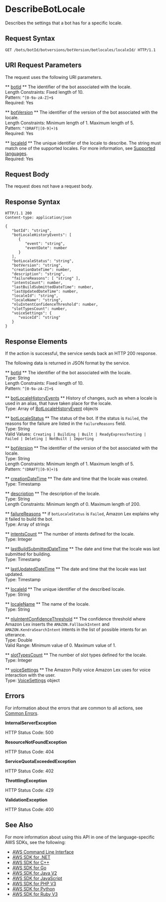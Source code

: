 # DescribeBotLocale<a name="API_DescribeBotLocale"></a>

Describes the settings that a bot has for a specific locale\. 

## Request Syntax<a name="API_DescribeBotLocale_RequestSyntax"></a>

```
GET /bots/botId/botversions/botVersion/botlocales/localeId/ HTTP/1.1
```

## URI Request Parameters<a name="API_DescribeBotLocale_RequestParameters"></a>

The request uses the following URI parameters\.

 ** [botId](#API_DescribeBotLocale_RequestSyntax) **   <a name="lexv2-DescribeBotLocale-request-botId"></a>
The identifier of the bot associated with the locale\.  
Length Constraints: Fixed length of 10\.  
Pattern: `^[0-9a-zA-Z]+$`   
Required: Yes

 ** [botVersion](#API_DescribeBotLocale_RequestSyntax) **   <a name="lexv2-DescribeBotLocale-request-botVersion"></a>
The identifier of the version of the bot associated with the locale\.  
Length Constraints: Minimum length of 1\. Maximum length of 5\.  
Pattern: `^(DRAFT|[0-9]+)$`   
Required: Yes

 ** [localeId](#API_DescribeBotLocale_RequestSyntax) **   <a name="lexv2-DescribeBotLocale-request-localeId"></a>
The unique identifier of the locale to describe\. The string must match one of the supported locales\. For more information, see [Supported languages](https://docs.aws.amazon.com/lexv2/latest/dg/how-languages.html)\.   
Required: Yes

## Request Body<a name="API_DescribeBotLocale_RequestBody"></a>

The request does not have a request body\.

## Response Syntax<a name="API_DescribeBotLocale_ResponseSyntax"></a>

```
HTTP/1.1 200
Content-type: application/json

{
   "botId": "string",
   "botLocaleHistoryEvents": [ 
      { 
         "event": "string",
         "eventDate": number
      }
   ],
   "botLocaleStatus": "string",
   "botVersion": "string",
   "creationDateTime": number,
   "description": "string",
   "failureReasons": [ "string" ],
   "intentsCount": number,
   "lastBuildSubmittedDateTime": number,
   "lastUpdatedDateTime": number,
   "localeId": "string",
   "localeName": "string",
   "nluIntentConfidenceThreshold": number,
   "slotTypesCount": number,
   "voiceSettings": { 
      "voiceId": "string"
   }
}
```

## Response Elements<a name="API_DescribeBotLocale_ResponseElements"></a>

If the action is successful, the service sends back an HTTP 200 response\.

The following data is returned in JSON format by the service\.

 ** [botId](#API_DescribeBotLocale_ResponseSyntax) **   <a name="lexv2-DescribeBotLocale-response-botId"></a>
The identifier of the bot associated with the locale\.  
Type: String  
Length Constraints: Fixed length of 10\.  
Pattern: `^[0-9a-zA-Z]+$` 

 ** [botLocaleHistoryEvents](#API_DescribeBotLocale_ResponseSyntax) **   <a name="lexv2-DescribeBotLocale-response-botLocaleHistoryEvents"></a>
History of changes, such as when a locale is used in an alias, that have taken place for the locale\.  
Type: Array of [BotLocaleHistoryEvent](API_BotLocaleHistoryEvent.md) objects

 ** [botLocaleStatus](#API_DescribeBotLocale_ResponseSyntax) **   <a name="lexv2-DescribeBotLocale-response-botLocaleStatus"></a>
The status of the bot\. If the status is `Failed`, the reasons for the failure are listed in the `failureReasons` field\.  
Type: String  
Valid Values:` Creating | Building | Built | ReadyExpressTesting | Failed | Deleting | NotBuilt | Importing` 

 ** [botVersion](#API_DescribeBotLocale_ResponseSyntax) **   <a name="lexv2-DescribeBotLocale-response-botVersion"></a>
The identifier of the version of the bot associated with the locale\.  
Type: String  
Length Constraints: Minimum length of 1\. Maximum length of 5\.  
Pattern: `^(DRAFT|[0-9]+)$` 

 ** [creationDateTime](#API_DescribeBotLocale_ResponseSyntax) **   <a name="lexv2-DescribeBotLocale-response-creationDateTime"></a>
The date and time that the locale was created\.  
Type: Timestamp

 ** [description](#API_DescribeBotLocale_ResponseSyntax) **   <a name="lexv2-DescribeBotLocale-response-description"></a>
The description of the locale\.  
Type: String  
Length Constraints: Minimum length of 0\. Maximum length of 200\.

 ** [failureReasons](#API_DescribeBotLocale_ResponseSyntax) **   <a name="lexv2-DescribeBotLocale-response-failureReasons"></a>
if `botLocaleStatus` is `Failed`, Amazon Lex explains why it failed to build the bot\.  
Type: Array of strings

 ** [intentsCount](#API_DescribeBotLocale_ResponseSyntax) **   <a name="lexv2-DescribeBotLocale-response-intentsCount"></a>
The number of intents defined for the locale\.  
Type: Integer

 ** [lastBuildSubmittedDateTime](#API_DescribeBotLocale_ResponseSyntax) **   <a name="lexv2-DescribeBotLocale-response-lastBuildSubmittedDateTime"></a>
The date and time that the locale was last submitted for building\.  
Type: Timestamp

 ** [lastUpdatedDateTime](#API_DescribeBotLocale_ResponseSyntax) **   <a name="lexv2-DescribeBotLocale-response-lastUpdatedDateTime"></a>
The date and time that the locale was last updated\.  
Type: Timestamp

 ** [localeId](#API_DescribeBotLocale_ResponseSyntax) **   <a name="lexv2-DescribeBotLocale-response-localeId"></a>
The unique identifier of the described locale\.  
Type: String

 ** [localeName](#API_DescribeBotLocale_ResponseSyntax) **   <a name="lexv2-DescribeBotLocale-response-localeName"></a>
The name of the locale\.  
Type: String

 ** [nluIntentConfidenceThreshold](#API_DescribeBotLocale_ResponseSyntax) **   <a name="lexv2-DescribeBotLocale-response-nluIntentConfidenceThreshold"></a>
The confidence threshold where Amazon Lex inserts the `AMAZON.FallbackIntent` and `AMAZON.KendraSearchIntent` intents in the list of possible intents for an utterance\.  
Type: Double  
Valid Range: Minimum value of 0\. Maximum value of 1\.

 ** [slotTypesCount](#API_DescribeBotLocale_ResponseSyntax) **   <a name="lexv2-DescribeBotLocale-response-slotTypesCount"></a>
The number of slot types defined for the locale\.  
Type: Integer

 ** [voiceSettings](#API_DescribeBotLocale_ResponseSyntax) **   <a name="lexv2-DescribeBotLocale-response-voiceSettings"></a>
The Amazon Polly voice Amazon Lex uses for voice interaction with the user\.  
Type: [VoiceSettings](API_VoiceSettings.md) object

## Errors<a name="API_DescribeBotLocale_Errors"></a>

For information about the errors that are common to all actions, see [Common Errors](CommonErrors.md)\.

 **InternalServerException**   
  
HTTP Status Code: 500

 **ResourceNotFoundException**   
  
HTTP Status Code: 404

 **ServiceQuotaExceededException**   
  
HTTP Status Code: 402

 **ThrottlingException**   
  
HTTP Status Code: 429

 **ValidationException**   
  
HTTP Status Code: 400

## See Also<a name="API_DescribeBotLocale_SeeAlso"></a>

For more information about using this API in one of the language\-specific AWS SDKs, see the following:
+  [ AWS Command Line Interface](https://docs.aws.amazon.com/goto/aws-cli/models.lex.v2-2020-08-07/DescribeBotLocale) 
+  [ AWS SDK for \.NET](https://docs.aws.amazon.com/goto/DotNetSDKV3/models.lex.v2-2020-08-07/DescribeBotLocale) 
+  [ AWS SDK for C\+\+](https://docs.aws.amazon.com/goto/SdkForCpp/models.lex.v2-2020-08-07/DescribeBotLocale) 
+  [ AWS SDK for Go](https://docs.aws.amazon.com/goto/SdkForGoV1/models.lex.v2-2020-08-07/DescribeBotLocale) 
+  [ AWS SDK for Java V2](https://docs.aws.amazon.com/goto/SdkForJavaV2/models.lex.v2-2020-08-07/DescribeBotLocale) 
+  [ AWS SDK for JavaScript](https://docs.aws.amazon.com/goto/AWSJavaScriptSDK/models.lex.v2-2020-08-07/DescribeBotLocale) 
+  [ AWS SDK for PHP V3](https://docs.aws.amazon.com/goto/SdkForPHPV3/models.lex.v2-2020-08-07/DescribeBotLocale) 
+  [ AWS SDK for Python](https://docs.aws.amazon.com/goto/boto3/models.lex.v2-2020-08-07/DescribeBotLocale) 
+  [ AWS SDK for Ruby V3](https://docs.aws.amazon.com/goto/SdkForRubyV3/models.lex.v2-2020-08-07/DescribeBotLocale) 